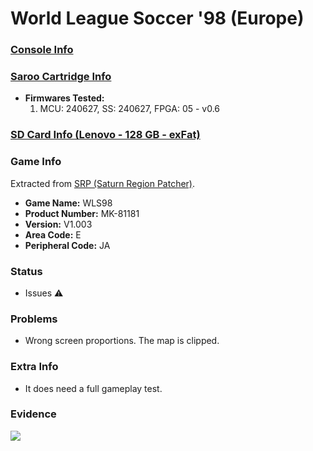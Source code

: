 # World League Soccer '98 (Europe)

### [Console Info](../../../../../Info/Consoles/VA13/README.md)

### [Saroo Cartridge Info](../../../../../Info/Cartridges/RetroGameParadiseStore/1.32F/README.md)

- <b>Firmwares Tested:</b>
  1. MCU: 240627, SS: 240627, FPGA: 05 - v0.6

### [SD Card Info (Lenovo - 128 GB - exFat)](../../../../../Info/SdCards/Lenovo/128GB/exfat/README.md)

### Game Info

Extracted from [SRP (Saturn Region Patcher)](https://segaxtreme.net/resources/saturn-region-patcher.81/download).

- <b>Game Name:</b> WLS98
- <b>Product Number:</b> MK-81181
- <b>Version:</b> V1.003
- <b>Area Code:</b> E
- <b>Peripheral Code:</b> JA

### Status

- Issues :warning:

### Problems

- Wrong screen proportions. The map is clipped.

### Extra Info

- It does need a full gameplay test.

### Evidence

[![](https://img.youtube.com/vi/XmeVtN3toPY/0.jpg)](https://www.youtube.com/watch?v=XmeVtN3toPY)
